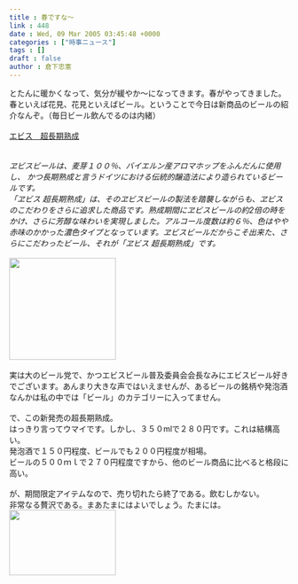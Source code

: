 ```yaml
---
title : 春ですな～
link : 448
date : Wed, 09 Mar 2005 03:45:48 +0000
categories : ["時事ニュース"]
tags : []
draft : false
author : 倉下忠憲
---
```


とたんに暖かくなって、気分が緩やか～になってきます。春がやってきました。<BR>春といえば花見、花見といえばビール。ということで今日は新商品のビールの紹介なんぞ。（毎日ビール飲んでるのは内緒）<BR><BR><A HREF="http://www.yebisubar.jp/limited/index.html" TARGET="_blank">エビス　超長期熟成</A><BR><BR> <BR><I>ヱビスビールは、麦芽１００％、バイエルン産アロマホップをふんだんに使用し、 かつ長期熟成と言うドイツにおける伝統的醸造法により造られているビールです。<BR>「ヱビス 超長期熟成」は、そのヱビスビールの製法を踏襲しながらも、ヱビスのこだわりをさらに追求した商品です。熟成期間にヱビスビールの約2倍の時をかけ、さらに芳醇な味わいを実現しました。アルコール度数は約６％、色はやや赤味のかかった濃色タイプとなっています。ヱビスビールだからこそ出来た、さらにこだわったビール、それが「ヱビス 超長期熟成」です。 </I> <BR><br><img src="/7000/u6947/1000/FI1107046_0E.jpg" width="192" height="184"><br><br>実は大のビール党で、かつエビスビール普及委員会会長なみにエビスビール好きでございます。あんまり大きな声ではいえませんが、あるビールの銘柄や発泡酒なんかは私の中では「ビール」のカテゴリーに入ってません。<BR><BR>で、この新発売の超長期熟成。<BR>はっきり言ってウマイです。しかし、３５０mlで２８０円です。これは結構高い。<BR>発泡酒で１５０円程度、ビールでも２００円程度が相場。<BR>ビールの５００ｍｌで２７０円程度ですから、他のビール商品に比べると格段に高い。<BR><BR>が、期間限定アイテムなので、売り切れたら終了である。飲むしかない。<BR>非常なる贅沢である。まあたまにはよいでしょう。たまには。<br><img src="/7000/u6947/1000/FI1107046_1E.jpg" width="192" height="118"><br><br>
